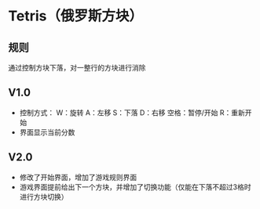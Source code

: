 # Tetris（俄罗斯方块）

## 规则
通过控制方块下落，对一整行的方块进行消除

## V1.0
- 控制方式：
W：旋转 
A：左移 
S：下落 
D：右移 
空格：暂停/开始 
R：重新开始
- 界面显示当前分数

## V2.0
- 修改了开始界面，增加了游戏规则界面
- 游戏界面提前给出下一个方块，并增加了切换功能（仅能在下落不超过3格时进行方块切换）
